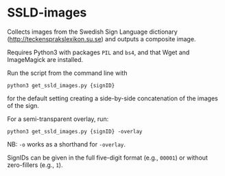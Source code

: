 # SSLD-images
Collects images from the Swedish Sign Language dictionary (http://teckensprakslexikon.su.se) and outputs a composite image.

Requires Python3 with packages ```PIL``` and ```bs4```, and that Wget and ImageMagick are installed.

Run the script from the command line with
```
python3 get_ssld_images.py {signID}
```
for the default setting creating a side-by-side concatenation of the images of the sign.

For a semi-transparent overlay, run:
```
python3 get_ssld_images.py {signID} -overlay
```
NB: ```-o``` works as a shorthand for ```-overlay```.

SignIDs can be given in the full five-digit format (e.g., ```00001```) or without zero-fillers (e.g., ```1```).
